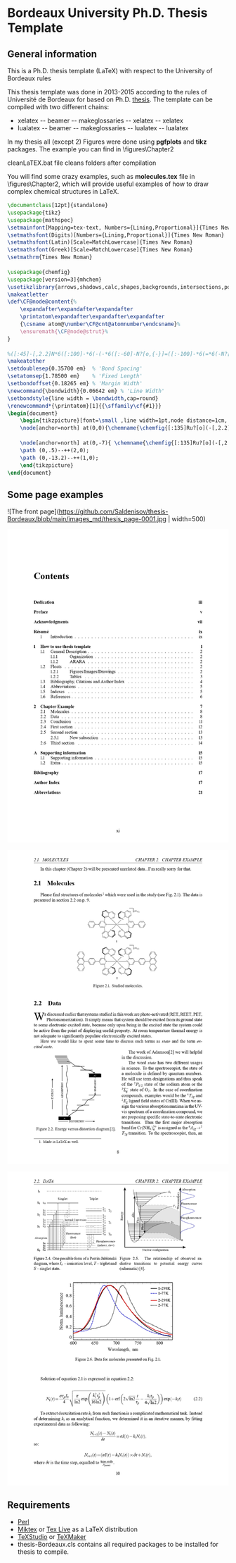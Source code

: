 # Bordeaux University Ph.D. Thesis Template
## General information
This is a Ph.D. thesis template (LaTeX) with respect to the University of Bordeaux rules

This thesis template was done in 2013-2015 according to the rules of Université de Bordeaux for based on Ph.D. [thesis](https://theses.hal.science/tel-01241762). The template can be compiled with two different chains:
 - xelatex -- beamer -- makeglossaries -- xelatex -- xelatex
 - lualatex -- beamer -- makeglossaries -- lualatex -- lualatex

In my thesis all (except 2) Figures were done using **pgfplots** and **tikz** packages. The example you can find in \figures\Chapter2

cleanLaTEX.bat file cleans folders after compilation

You will find some crazy examples, such as **molecules.tex** file in \figures\Chapter2, which will provide useful examples of how to draw complex chemical structures in LaTeX.

```latex
\documentclass[12pt]{standalone}
\usepackage{tikz}
\usepackage{mathspec}
\setmainfont[Mapping=tex-text, Numbers={Lining,Proportional}]{Times New Roman} 
\setmathsfont(Digits)[Numbers={Lining,Proportional}]{Times New Roman}
\setmathsfont(Latin)[Scale=MatchLowercase]{Times New Roman}
\setmathsfont(Greek)[Scale=MatchLowercase]{Times New Roman}
\setmathrm{Times New Roman}

\usepackage{chemfig}
\usepackage[version=3]{mhchem}
\usetikzlibrary{arrows,shadows,calc,shapes,backgrounds,intersections,positioning} 
\makeatletter
\def\CF@node@content{%
	\expandafter\expandafter\expandafter
	\printatom\expandafter\expandafter\expandafter
	{\csname atom@\number\CF@cnt@atomnumber\endcsname}%
	\ensuremath{\CF@node@strut}%
}

%([:45]-[,2.2]N*6([:100]-*6(-(-*6([:-60]-N?[o,{-}]=([:-100]-*6(=*6(-N?[o,{-}]=-=-)-=-[,,,,line width=3pt]=(-[::180,,,,line width=3pt])-[,,,,line width=3pt]-))-=(-*6(=-=(-*6(-*6(-=-=-)=-=*6(-=-=-)-=))-=-))-=))=-@{tr}=-=)--=(-[::180,,,,line width=3pt])-[,,,,line width=3pt]-(-[::180,,,,line width=3pt])))}}
\makeatother
\setdoublesep{0.35700 em}  % 'Bond Spacing'
\setatomsep{1.78500 em}    % 'Fixed Length'
\setbondoffset{0.18265 em} % 'Margin Width'
\newcommand{\bondwidth}{0.06642 em} % 'Line Width'
\setbondstyle{line width = \bondwidth,cap=round}
\renewcommand*{\printatom}[1]{{\sffamily\cf{#1}}}
\begin{document}
	\begin{tikzpicture}[font=\small ,line width=1pt,node distance=1cm, inner sep=-0.05cm]
	\node[anchor=north] at(0,0){\chemname{\chemfig{[:135]Ru?[o](-[,2.2]N*6([:80]=-=-*6(=-[,,,,line width=3pt]=(-[::180,,,,line width=3pt])-[,,,,line width=3pt](-*6([:-120]-=(-*6(-=-=-=-))-=([:-80]-*6(=-=-*6(-=(-[::180,,,,line width=3pt])-[,,,,line width=3pt]=N?[o,{-}](-[::180,,,,line width=3pt])-)=-))-N?[o,{-}]=))=)--))([:-45]-[,2.2]N_3*6([:-100]=-=-*6(=-[,,,,line width=3pt]=(-[::180,,,,line width=3pt])-[,,,,line width=3pt](-*6([:60]-=*6(-*6(=-=-=-))-=([:100]-*6(=-@{tr}=-*6(-=(-[::180,,,,line width=3pt])-[,,,,line width=3pt]=N_1?[o,{-}](-[::180,,,,line width=3pt])-)=-))-N_2?[o,{-}]=))=)--))}}{\large \textbf{1}}	\chemmove{\draw[very thick,inner sep=0pt](tr)++(.5cm,-.1cm)--++(0,2em)node[anchor=north west,yshift=-4mm]{$\sf \left(PF_{6}\right)_2$}--++(-2em,0);}};
	
	\node[anchor=north] at(0,-7){ \chemname{\chemfig{[:135]Ru?[o](-[,2.2]N*6([:80]=-=-*6(=-[,,,,line width=3pt]=(-[::180,,,,line width=3pt])-[,,,,line width=3pt](-*6([:-120]-=(-*6(-=-(-*6(=*6(-=-=-)-=-*6(-=-=-)=-))=-=-))-=([:-80]-*6(=-=-*6(-=(-[::180,,,,line width=3pt])-[,,,,line width=3pt]=N?[o,{-}](-[::180,,,,line width=3pt])-)=-))-N?[o,{-}]=))=)--))([:-45]-[,2.2]N_3*6([:-100]=-=-*6(=-[,,,,line width=3pt]=(-[::180,,,,line width=3pt])-[,,,,line width=3pt](-*6([:60]-=*6(-*6(=-=(-*6(-*6(-=-=-)=-=*6(-=-=-)-=))-=-))-=([:100]-*6(=-@{tr}=-*6(-=(-[::180,,,,line width=3pt])-[,,,,line width=3pt]=N_1?[o,{-}](-[::180,,,,line width=3pt])-)=-))-N_2?[o,{-}]=))=)--))}}{\large \textbf{2}}\chemmove{\draw[very thick,inner sep=0pt](tr)++(.5cm,-.1cm)--++(0,2em)node[anchor=north west,yshift=-4mm]{$\sf \left(PF_{6}\right)_2$}--++(-2em,0);}};
	\path (0,.5)--++(2,0);
	\path (0,-13.2)--++(1,0);
	\end{tikzpicture}
\end{document}
```

## Some page examples

![The front page](https://github.com/Saldenisov/thesis-Bordeaux/blob/main/images_md/thesis_page-0001.jpg | width=500)

![Page of contents](https://github.com/Saldenisov/thesis-Bordeaux/blob/main/images_md/thesis_page-0011.jpg)

![Complex chemical structures](https://github.com/Saldenisov/thesis-Bordeaux/blob/main/images_md/thesis_page-0024.jpg)

![Graphs and images](https://github.com/Saldenisov/thesis-Bordeaux/blob/main/images_md/thesis_page-0026.jpg)



## Requirements
 - [Perl](https://strawberryperl.com/)
 - [Miktex](https://miktex.org/) or [Tex Live](https://tug.org/texlive/) as a LaTeX distribution
 - [TeXStudio](https://www.texstudio.org/) or [TeXMaker](https://www.xm1math.net/texmaker/)
 - thesis-Bordeaux.cls contains all required packages to be installed for thesis to compile.
